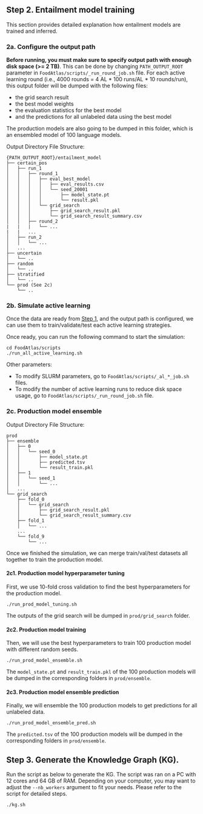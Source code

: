 ## Step 2. Entailment model training

This section provides detailed explanation how entailment models are trained and inferred.

### 2a. Configure the output path

**Before running, you must make sure to specify output path with enough disk space (>= 2 TB)**. This can be done by changing `PATH_OUTPUT_ROOT` parameter in `FoodAtlas/scripts/_run_round_job.sh` file. For each active learning round (i.e., 4000 rounds = 4 AL * 100 runs/AL * 10 rounds/run), this output folder will be dumped with the following files:
- the grid search result
- the best model weights
- the evaluation statistics for the best model
- and the predictions for all unlabeled data using the best model

The production models are also going to be dumped in this folder, which is an ensembled model of 100 language models.

Output Directory File Structure:
```
{PATH_OUTPUT_ROOT}/entailment_model
├── certain_pos
│   ├── run_1
│   │   ├── round_1
│   │   │   ├── eval_best_model
│   │   │   │   ├── eval_results.csv
│   │   │   │   └── seed_20001
│   │   │   │       ├── model_state.pt
│   │   │   │       └── result.pkl
│   │   │   └── grid_search
│   │   │       ├── grid_search_result.pkl
│   │   │       └── grid_search_result_summary.csv
│   │   ├── round_2
|   |   |   └── ...
|   |   ...
│   ├── run_2
│   │   └── ...
│   ...
├── uncertain
│   └── ..
├── random
│   └── ..
├── stratified
│   └── ..
└── prod (See 2c)
    └── ..
```

### 2b. Simulate active learning

Once the data are ready from [Step 1](../data_processing/README.md), and the output path is configured, we can use them to train/validate/test each active learning strategies.


Once ready, you can run the following command to start the simulation:

```console
cd FoodAtlas/scripts
./run_all_active_learning.sh
```

Other parameters:
- To modify SLURM parameters, go to `FoodAtlas/scripts/_al_*_job.sh` files.
- To modify the number of active learning runs to reduce disk space usage, go to `FoodAtlas/scripts/_run_round_job.sh` file.

### 2c. Production model ensemble

Output Directory File Structure:

```
prod
├── ensemble
│   ├── 0
│   │   └── seed_0
│   │       ├── model_state.pt
│   │       ├── predicted.tsv
│   │       └── result_train.pkl
│   ├── 1
│   │   └── seed_1
│   │       └── ...
│   ...
└── grid_search
    ├── fold_0
    │   └── grid_search
    │       ├── grid_search_result.pkl
    │       └── grid_search_result_summary.csv
    ├── fold_1
    │   └── ...
    ...
    └── fold_9
        └── ...
```

Once we finished the simulation, we can merge train/val/test datasets all together to train the production model.

#### 2c1. Production model hyperparameter tuning

First, we use 10-fold cross validation to find the best hyperparameters for the production model.

```console
./run_prod_model_tuning.sh
```

The outputs of the grid search will be dumped in `prod/grid_search` folder.

#### 2c2. Production model training

Then, we will use the best hyperparameters to train 100 production model with different random seeds.

```console
./run_prod_model_ensemble.sh
```

The `model_state.pt` and `result_train.pkl` of the 100 production models will be dumped in the corresponding folders in `prod/ensemble`.

#### 2c3. Production model ensemble prediction

Finally, we will ensemble the 100 production models to get predictions for all unlabeled data.

```console
./run_prod_model_ensemble_pred.sh
```

The `predicted.tsv` of the 100 production models will be dumped in the corresponding folders in `prod/ensemble`.


## Step 3. Generate the Knowledge Graph (KG).
Run the script as below to generate the KG. The script was ran on a PC with 12 cores and 64 GB of RAM. Depending on your computer, you may want to adjust the `--nb_workers` argument to fit your needs. Please refer to the script for detailed steps.

```
./kg.sh
```
